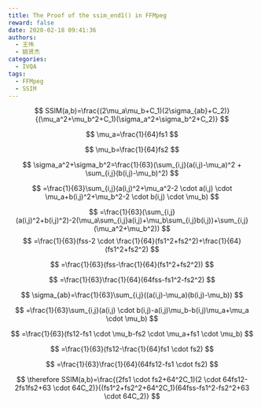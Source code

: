 ```yaml
---
title: The Proof of the ssim_end1() in FFMpeg
reward: false
date: 2020-02-18 09:41:36
authors:
  - 王伟
  - 姚贤杰
categories:
  - IVQA
tags: 
  - FFMpeg
  - SSIM
---
```


$$
SSIM(a,b)=\frac{(2\mu_a\mu_b+C_1)(2\sigma_{ab}+C_2)}{(\mu_a^2+\mu_b^2+C_1)(\sigma_a^2+\sigma_b^2+C_2)}
$$


$$
\mu_a=\frac{1}{64}fs1
$$

<!--more-->

$$
\mu_b=\frac{1}{64}fs2
$$

$$
\sigma_a^2+\sigma_b^2=\frac{1}{63}(\sum_{i,j}(a(i,j)-\mu_a)^2 + \sum_{i,j}(b(i,j)-\mu_b)^2)
$$

$$
=\frac{1}{63}\sum_{i,j}(a(i,j)^2+\mu_a^2-2 \cdot a(i,j) \cdot \mu_a+b(i,j)^2+\mu_b^2-2 \cdot b(i,j) \cdot \mu_b)
$$

$$
=\frac{1}{63}(\sum_{i,j}(a(i,j)^2+b(i,j)^2)-2(\mu_a\sum_{i,j}a(i,j)+\mu_b\sum_{i,j}b(i,j))+\sum_{i,j}
(\mu_a^2+\mu_b^2))
$$
$$
=\frac{1}{63}(fss-2 \cdot \frac{1}{64}(fs1^2+fs2^2)+\frac{1}{64}(fs1^2+fs2^2)
$$

$$
=\frac{1}{63}(fss-\frac{1}{64}(fs1^2+fs2^2))
$$

$$
=\frac{1}{63}\frac{1}{64}(64fss-fs1^2-fs2^2)
$$

$$
\sigma_{ab}=\frac{1}{63}\sum_{i,j}((a(i,j)-\mu_a)(b(i,j)-\mu_b))
$$

$$
=\frac{1}{63}\sum_{i,j}(a(i,j) \cdot b(i,j)-a(i,j)\mu_b-b(i,j)\mu_a+\mu_a \cdot \mu_b)
$$

$$
=\frac{1}{63}(fs12-fs1 \cdot \mu_b-fs2 \cdot \mu_a+fs1 \cdot \mu_b)
$$

$$
=\frac{1}{63}(fs12-\frac{1}{64}fs1 \cdot fs2)
$$

$$
=\frac{1}{63}\frac{1}{64}(64fs12-fs1 \cdot fs2)
$$

$$
\therefore SSIM(a,b)=\frac{(2fs1 \cdot fs2+64^2C_1)(2 \cdot 64fs12-2fs1fs2+63 \cdot 64C_2)}{(fs1^2+fs2^2+64^2C_1)(64fss-fs1^2-fs2^2+63 \cdot 64C_2)}
$$